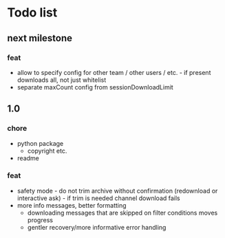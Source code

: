 # Todo list

## next milestone

### feat

- allow to specify config for other team / other users / etc. - if present downloads all, not just whitelist
- separate maxCount config from sessionDownloadLimit

## 1.0

### chore

- python package
  - copyright etc.
- readme

### feat
- safety mode - do not trim archive without confirmation (redownload or interactive ask) - if trim is needed channel download fails
- more info messages, better formatting
  - downloading messages that are skipped on filter conditions moves progress
  - gentler recovery/more informative error handling
